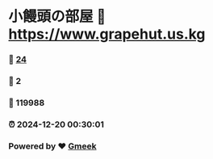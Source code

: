 # 小饅頭の部屋 :link: https://www.grapehut.us.kg 
### :page_facing_up: [24](https://www.grapehut.us.kg/tag.html) 
### :speech_balloon: 2 
### :hibiscus: 119988 
### :alarm_clock: 2024-12-20 00:30:01 
### Powered by :heart: [Gmeek](https://github.com/Meekdai/Gmeek)
